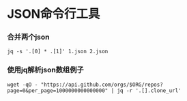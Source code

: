 # JSON命令行工具

### 合并两个json
```shell
jq -s '.[0] * .[1]' 1.json 2.json
```

### 使用jq解析json数组例子
```shell
wget -qO - "https://api.github.com/orgs/$ORG/repos?page=0&per_page=1000000000000000" | jq -r '.[].clone_url'
```